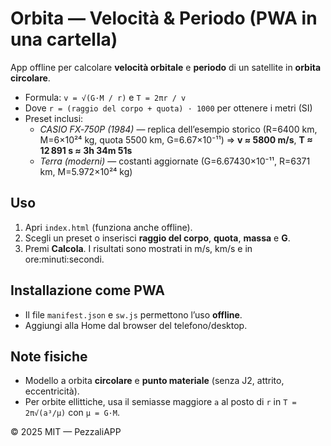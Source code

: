 # Orbita — Velocità & Periodo (PWA in una cartella)

App offline per calcolare **velocità orbitale** e **periodo** di un satellite in **orbita circolare**.

- Formula: `v = √(G·M / r)` e `T = 2πr / v`
- Dove `r = (raggio del corpo + quota) · 1000` per ottenere i metri (SI)
- Preset inclusi:
  - *CASIO FX‑750P (1984)* — replica dell’esempio storico (R=6400 km, M=6×10²⁴ kg, quota 5500 km, G=6.67×10⁻¹¹) ⇒ **v ≈ 5800 m/s**, **T ≈ 12 891 s ≈ 3h 34m 51s**
  - *Terra (moderni)* — costanti aggiornate (G=6.67430×10⁻¹¹, R=6371 km, M=5.972×10²⁴ kg)

## Uso
1. Apri `index.html` (funziona anche offline).
2. Scegli un preset o inserisci **raggio del corpo**, **quota**, **massa** e **G**.
3. Premi **Calcola**. I risultati sono mostrati in m/s, km/s e in ore:minuti:secondi.

## Installazione come PWA
- Il file `manifest.json` e `sw.js` permettono l’uso **offline**.  
- Aggiungi alla Home dal browser del telefono/desktop.

## Note fisiche
- Modello a orbita **circolare** e **punto materiale** (senza J2, attrito, eccentricità).  
- Per orbite ellittiche, usa il semiasse maggiore `a` al posto di `r` in `T = 2π√(a³/μ)` con `μ = G·M`.

© 2025 MIT — PezzaliAPP
